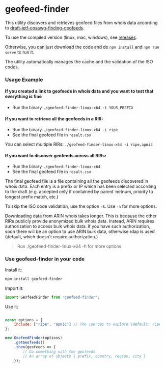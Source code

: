 # geofeed-finder

This utility discovers and retrieves geofeed files from whois data according to [draft-ietf-opsawg-finding-geofeeds](https://datatracker.ietf.org/doc/draft-ietf-opsawg-finding-geofeeds/).

To use the compiled version (linux, mac, windows), see [releases](https://github.com/massimocandela/geofeed-finder/releases/).

Otherwise, you can just download the code and do `npm install` and `npm run serve` to run it.

The utility automatically manages the cache and the validation of the ISO codes.

### Usage Example

#### If you created a link to geofeeds in whois data and you want to test that everything is fine

* Run the binary `./geofeed-finder-linux-x64 -t YOUR_PREFIX`

#### If you want to retrieve all the geofeeds in a RIR:

* Run the binary `./geofeed-finder-linux-x64 -i ripe`
* See the final geofeed file in `result.csv`

You can select multiple RIRs: `./geofeed-finder-linux-x64 -i ripe,apnic`


#### If you want to discover geofeeds across all RIRs:

* Run the binary `./geofeed-finder-linux-x64`
* See the final geofeed file in `result.csv`

The final geofeed file is a file containing all the geofeeds discovered in whois data.
Each entry is a prefix or IP which has been selected according to the draft (e.g. accepted only if contained by parent inetnum, priority to longest prefix match, etc.)

To skip the ISO code validation, use the option `-k`. Use `-h` for more options.


Downloading data from ARIN whois takes longer. 
This is because the other RIRs publicly provide anonymized bulk whois data.
Instead, ARIN requires authorization to access bulk whois data. 
If you have such authorization, soon there will be an option to use ARIN bulk data, otherwise rdap is used (default, which doesn't require authorization.)


> Run ./geofeed-finder-linux-x64 -h for more options


### Use geofeed-finder in your code

Install it:

```bash
npm install geofeed-finder
```

Import it:

```js
import GeofeedFinder from "geofeed-finder";
```

Use it:

```js

const options = {
    include: ["ripe", "apnic"] // The sources to explore (default: ripe, apnic, lacnic, afrinic, arin)
};

new GeofeedFinder(options)
    .getGeofeeds()
    .then(geofeeds => { 
        // Do something with the geofeeds 
        // An array of objects { prefix, country, region, city }
    });

```



